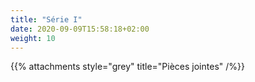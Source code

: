 ```yaml
---
title: "Série I"
date: 2020-09-09T15:58:18+02:00
weight: 10
---
```

<!--
Série 1  disponible le 15 septembre 2020
-->

{{% attachments style="grey" title="Pièces jointes" /%}}